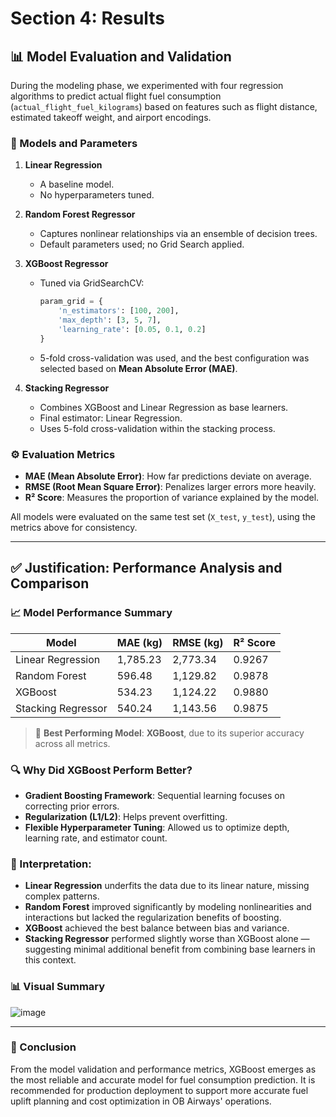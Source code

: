 # Section 4: Results
## 📊 Model Evaluation and Validation

During the modeling phase, we experimented with four regression algorithms to predict actual flight fuel consumption (`actual_flight_fuel_kilograms`) based on features such as flight distance, estimated takeoff weight, and airport encodings.

### 🔧 Models and Parameters

1. **Linear Regression**
   - A baseline model.
   - No hyperparameters tuned.

2. **Random Forest Regressor**
   - Captures nonlinear relationships via an ensemble of decision trees.
   - Default parameters used; no Grid Search applied.

3. **XGBoost Regressor**
   - Tuned via GridSearchCV:
     ```python
     param_grid = {
         'n_estimators': [100, 200],
         'max_depth': [3, 5, 7],
         'learning_rate': [0.05, 0.1, 0.2]
     }
     ```
   - 5-fold cross-validation was used, and the best configuration was selected based on **Mean Absolute Error (MAE)**.

4. **Stacking Regressor**
   - Combines XGBoost and Linear Regression as base learners.
   - Final estimator: Linear Regression.
   - Uses 5-fold cross-validation within the stacking process.

### ⚙️ Evaluation Metrics

- **MAE (Mean Absolute Error)**: How far predictions deviate on average.
- **RMSE (Root Mean Square Error)**: Penalizes larger errors more heavily.
- **R² Score**: Measures the proportion of variance explained by the model.

All models were evaluated on the same test set (`X_test`, `y_test`), using the metrics above for consistency.

---

## ✅ Justification: Performance Analysis and Comparison

### 📈 Model Performance Summary

| Model               | MAE (kg) | RMSE (kg) | R² Score |
|---------------------|----------|-----------|----------|
| Linear Regression   | 1,785.23 | 2,773.34  | 0.9267   |
| Random Forest       |   596.48 | 1,129.82  | 0.9878   |
| XGBoost             |   534.23 | 1,124.22  | 0.9880   |
| Stacking Regressor  |   540.24 | 1,143.56  | 0.9875   |

> 📌 **Best Performing Model**: **XGBoost**, due to its superior accuracy across all metrics.

### 🔍 Why Did XGBoost Perform Better?

- **Gradient Boosting Framework**: Sequential learning focuses on correcting prior errors.
- **Regularization (L1/L2)**: Helps prevent overfitting.
- **Flexible Hyperparameter Tuning**: Allowed us to optimize depth, learning rate, and estimator count.

### 🧠 Interpretation:
- **Linear Regression** underfits the data due to its linear nature, missing complex patterns.
- **Random Forest** improved significantly by modeling nonlinearities and interactions but lacked the regularization benefits of boosting.
- **XGBoost** achieved the best balance between bias and variance.
- **Stacking Regressor** performed slightly worse than XGBoost alone — suggesting minimal additional benefit from combining base learners in this context.

### 📊 Visual Summary

![image](https://github.com/user-attachments/assets/e2af9eb7-ba9d-4be0-aad4-23319531358b)

---

### 🏁 Conclusion

From the model validation and performance metrics, XGBoost emerges as the most reliable and accurate model for fuel consumption prediction. It is recommended for production deployment to support more accurate fuel uplift planning and cost optimization in OB Airways' operations.
